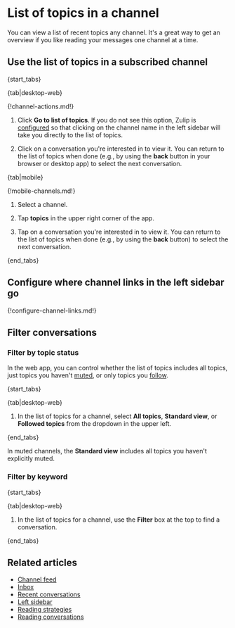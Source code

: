 # List of topics in a channel

You can view a list of recent topics any channel. It's a great way to get an
overview if you like reading your messages one channel at a time.

## Use the list of topics in a subscribed channel

{start_tabs}

{tab|desktop-web}

{!channel-actions.md!}

1. Click **Go to list of topics**. If you do not see this option, Zulip is
   [configured](#configure-where-channel-links-in-the-left-sidebar-go) so that
   clicking on the channel name in the left sidebar will take you directly to
   the list of topics.

1. Click on a conversation you're interested in to view it. You can return to
   the list of topics when done (e.g., by using the **back** button in your
   browser or desktop app) to select the next conversation.

{tab|mobile}

{!mobile-channels.md!}

1. Select a channel.

1. Tap **topics** in the upper right corner of the app.

1. Tap on a conversation you're interested in to view it. You can return to
   the list of topics when done (e.g., by using the **back** button) to select
   the next conversation.

{end_tabs}

## Configure where channel links in the left sidebar go

{!configure-channel-links.md!}

## Filter conversations

### Filter by topic status

In the web app, you can control whether the list of topics includes all topics,
just topics you haven't [muted](/help/mute-a-topic), or only topics you
[follow](/help/follow-a-topic).

{start_tabs}

{tab|desktop-web}

1. In the list of topics for a channel, select **All topics**, **Standard
   view**, or **Followed topics** from the dropdown in the upper left.

{end_tabs}

In muted channels, the **Standard view** includes all topics you haven't
explicitly muted.

### Filter by keyword

{start_tabs}

{tab|desktop-web}

1. In the list of topics for a channel, use the **Filter** box at the top to
   find a conversation.

{end_tabs}

## Related articles

* [Channel feed](/help/channel-feed)
* [Inbox](/help/inbox)
* [Recent conversations](/help/recent-conversations)
* [Left sidebar](/help/left-sidebar)
* [Reading strategies](/help/reading-strategies)
* [Reading conversations](/help/reading-conversations)

